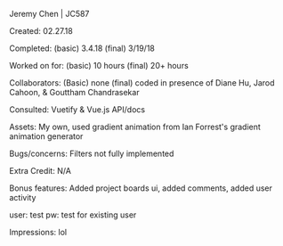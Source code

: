 Jeremy Chen | JC587




Created: 02.27.18

Completed: (basic) 3.4.18 (final) 3/19/18

Worked on for: (basic) 10 hours (final) 20+ hours

Collaborators: (Basic) none (final) coded in presence of Diane Hu, Jarod Cahoon, & Gouttham Chandrasekar

Consulted: Vuetify & Vue.js API/docs

Assets: My own, used gradient animation from Ian Forrest's gradient animation generator

Bugs/concerns: Filters not fully implemented

Extra Credit: N/A

Bonus features: Added project boards ui, added comments, added user activity

user: test pw: test for existing user

Impressions: lol